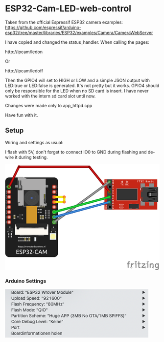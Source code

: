 # ESP32-Cam-LED-web-control

Taken from the official Espressif ESP32 camera examples:
https://github.com/espressif/arduino-esp32/tree/master/libraries/ESP32/examples/Camera/CameraWebServer

I have copied and changed the status_handler.
When calling the pages:

http://ipcam/ledon

Or

http://ipcam/ledoff

Then the GPIO4 will set to HIGH or LOW and a simple JSON output with LED:true or LED:false is generated. 
It's not pretty but it works. GPIO4 should only be responsible for the LED when no SD card is insert. 
I have never worked with the intern sd card slot until now.

Changes were made only to app_httpd.cpp

Have fun with it. 


## Setup

Wiring and settings as usual:

I flash with 5V, don't forget to connect IO0 to GND during flashing and de-wire it during testing.

![fritzing of the wiring](https://github.com/gudiom/ESP32-Cam-LED-web-control/blob/main/images/esp32cam_wiring.png?raw=true)

### Arduino Settings

![screenshot of arduino settings](https://github.com/gudiom/ESP32-Cam-LED-web-control/blob/main/images/arduinospecs.png?raw=true![image](https://user-images.githubusercontent.com/61744949/128921341-a93f76ca-0dd9-4a54-9ddd-ef01decdf3cf.png)
)

